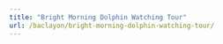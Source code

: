 ```yaml
---
title: "Bright Morning Dolphin Watching Tour"
url: /baclayon/bright-morning-dolphin-watching-tour/
---
```


